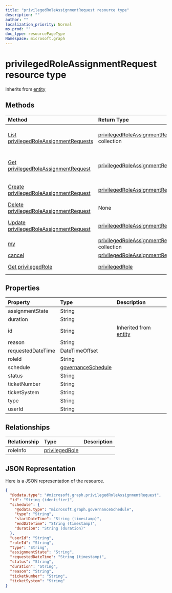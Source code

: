 ```yaml
---
title: "privilegedRoleAssignmentRequest resource type"
description: ""
author: ""
localization_priority: Normal
ms.prod: ""
doc_type: resourcePageType
Namespace: microsoft.graph
---
```



# privilegedRoleAssignmentRequest resource type




Inherits from [entity](../resources/entity.md)

## Methods
|Method|Return Type|Description|
|:---|:---|:---|
|[List privilegedRoleAssignmentRequests](../api/privilegedroleassignmentrequest-list.md)|[privilegedRoleAssignmentRequest](../resources/privilegedRoleAssignmentRequest.md) collection|List properties and relationships of the [privilegedRoleAssignmentRequest](../resources/privilegedroleassignmentrequest.md) objects.|
|[Get privilegedRoleAssignmentRequest](../api/privilegedroleassignmentrequest-get.md)|[privilegedRoleAssignmentRequest](../resources/privilegedRoleAssignmentRequest.md)|Read properties and relationships of the [privilegedRoleAssignmentRequest](../resources/privilegedroleassignmentrequest.md) object.|
|[Create privilegedRoleAssignmentRequest](../api/privilegedroleassignmentrequest-post-privilegedroleassignmentrequests.md)|[privilegedRoleAssignmentRequest](../resources/privilegedRoleAssignmentRequest.md)|Create a new [privilegedRoleAssignmentRequest](../resources/privilegedroleassignmentrequest.md) object.|
|[Delete privilegedRoleAssignmentRequest](../api/privilegedroleassignmentrequest-delete.md)|None|Deletes a [privilegedRoleAssignmentRequest](../resources/privilegedroleassignmentrequest.md).|
|[Update privilegedRoleAssignmentRequest](../api/privilegedroleassignmentrequest-update.md)|[privilegedRoleAssignmentRequest](../resources/privilegedRoleAssignmentRequest.md)|Update the properties of a [privilegedRoleAssignmentRequest](../resources/privilegedroleassignmentrequest.md) object.|
|[my](../api/privilegedroleassignmentrequest-my.md)|[privilegedRoleAssignmentRequest](../resources/privilegedRoleAssignmentRequest.md) collection||
|[cancel](../api/privilegedroleassignmentrequest-cancel.md)|[privilegedRoleAssignmentRequest](../resources/privilegedRoleAssignmentRequest.md)||
|[Get privilegedRole](../api/privilegedrole-get.md)|[privilegedRole](../resources/privilegedRole.md)|Read properties and relationships of the [privilegedRole](../resources/privilegedrole.md) object.|

## Properties
|Property|Type|Description|
|:---|:---|:---|
|assignmentState|String||
|duration|String||
|id|String| Inherited from [entity](../resources/entity.md)|
|reason|String||
|requestedDateTime|DateTimeOffset||
|roleId|String||
|schedule|[governanceSchedule](../resources/governanceSchedule.md)||
|status|String||
|ticketNumber|String||
|ticketSystem|String||
|type|String||
|userId|String||

## Relationships
|Relationship|Type|Description|
|:---|:---|:---|
|roleInfo|[privilegedRole](../resources/privilegedRole.md)||

## JSON Representation
Here is a JSON representation of the resource.
<!-- {
  "blockType": "resource",
  "keyProperty": "id",
  "@odata.type": "microsoft.graph.privilegedRoleAssignmentRequest",
  "baseType": "microsoft.graph.entity",
  "openType": false
}
-->
``` json
{
  "@odata.type": "#microsoft.graph.privilegedRoleAssignmentRequest",
  "id": "String (identifier)",
  "schedule": {
    "@odata.type": "microsoft.graph.governanceSchedule",
    "type": "String",
    "startDateTime": "String (timestamp)",
    "endDateTime": "String (timestamp)",
    "duration": "String (duration)"
  },
  "userId": "String",
  "roleId": "String",
  "type": "String",
  "assignmentState": "String",
  "requestedDateTime": "String (timestamp)",
  "status": "String",
  "duration": "String",
  "reason": "String",
  "ticketNumber": "String",
  "ticketSystem": "String"
}
```

